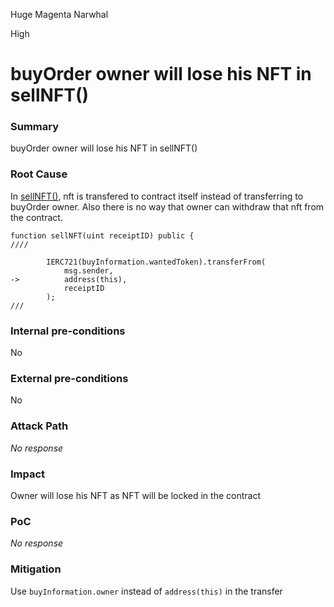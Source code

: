 Huge Magenta Narwhal

High

# buyOrder owner will lose his NFT in sellNFT()

### Summary

buyOrder owner will lose his NFT in sellNFT()

### Root Cause

In [sellNFT()](https://github.com/sherlock-audit/2024-11-debita-finance-v3/blob/main/Debita-V3-Contracts/contracts/buyOrders/buyOrder.sol#L92C5-L103C11), nft is transfered to contract itself instead of transferring to buyOrder owner. Also there is no way that owner can withdraw that nft from the contract.
```solidity
function sellNFT(uint receiptID) public {
////

        IERC721(buyInformation.wantedToken).transferFrom(
            msg.sender,
->          address(this),
            receiptID
        );
///
```

### Internal pre-conditions

No

### External pre-conditions

No

### Attack Path

_No response_

### Impact

Owner will lose his NFT as NFT will be locked in the contract

### PoC

_No response_

### Mitigation

Use `buyInformation.owner` instead of `address(this)` in the transfer